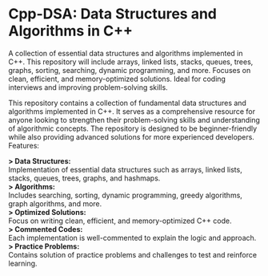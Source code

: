 # Cpp-DSA: Data Structures and Algorithms in C++

A collection of essential data structures and algorithms implemented in C++. This repository will include arrays, linked lists, stacks, queues, trees, graphs, sorting, searching, dynamic programming, and more. Focuses on clean, efficient, and memory-optimized solutions. Ideal for coding interviews and improving problem-solving skills.


This repository contains a collection of fundamental data structures and algorithms implemented in C++. It serves as a comprehensive resource for anyone looking to strengthen their problem-solving skills and understanding of algorithmic concepts. The repository is designed to be beginner-friendly while also providing advanced solutions for more experienced developers.
Features:

**> Data Structures:**  
Implementation of essential data structures such as arrays, linked lists, stacks, queues, trees, graphs, and 
hashmaps.  
               **> Algorithms:**  
               Includes searching, sorting, dynamic programming, greedy algorithms, graph algorithms, and more.  
               **> Optimized Solutions:**  
               Focus on writing clean, efficient, and memory-optimized C++ code.  
               **> Commented Codes:**  
               Each implementation is well-commented to explain the logic and approach.  
               **> Practice Problems:**  
               Contains solution of practice problems and challenges to test and reinforce learning.
